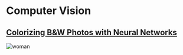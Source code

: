 # Computer Vision

## [Colorizing B&W Photos with Neural Networks](colorizing/README.MD)

![woman](https://blog.floydhub.com/static/c448f873e086cd77b6661dc133521d65-77609.png)
